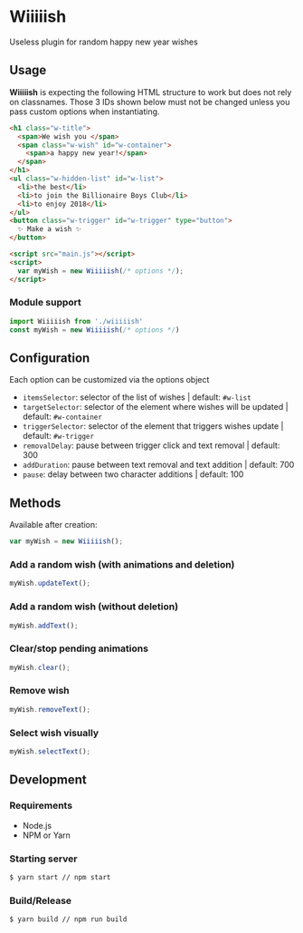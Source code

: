 # Wiiiiish

Useless plugin for random happy new year wishes


## Usage

**Wiiiiish** is expecting the following HTML structure to work but does not rely on classnames. Those 3 IDs shown below must not be changed unless you pass custom options when instantiating.

```html
<h1 class="w-title">
  <span>We wish you </span>
  <span class="w-wish" id="w-container">
    <span>a happy new year!</span>
  </span>
</h1>
<ul class="w-hidden-list" id="w-list">
  <li>the best</li>
  <li>to join the Billionaire Boys Club</li>
  <li>to enjoy 2018</li>
</ul>
<button class="w-trigger" id="w-trigger" type="button">
  ✨ Make a wish ✨
</button>
```


```html
<script src="main.js"></script>
<script>
  var myWish = new Wiiiiish(/* options */);
</script>
```

### Module support

```js
import Wiiiiish from './wiiiiish'
const myWish = new Wiiiiish(/* options */)
```


## Configuration

Each option can be customized via the options object

* `itemsSelector`: selector of the list of wishes | default: `#w-list`
* `targetSelector`: selector of the element where wishes will be updated | default: `#w-container`
* `triggerSelector`: selector of the element that triggers wishes update | default: `#w-trigger`
* `removalDelay`: pause between trigger click and text removal | default: 300
* `addDuration`: pause between text removal and text addition | default: 700
* `pause`: delay between two character additions | default: 100


## Methods

Available after creation:

```js
var myWish = new Wiiiiish();
```

### Add a random wish (with animations and deletion)

```js
myWish.updateText();
```

### Add a random wish (without deletion)

```js
myWish.addText();
```

### Clear/stop pending animations

```js
myWish.clear();
```

### Remove wish

```js
myWish.removeText();
```

### Select wish visually

```js
myWish.selectText();
```


## Development

### Requirements

* Node.js
* NPM or Yarn

### Starting server

```sh
$ yarn start // npm start
```

### Build/Release

```sh
$ yarn build // npm run build
```
